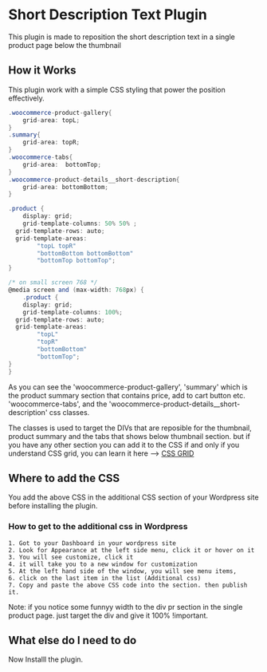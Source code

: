 # Short Description Text Plugin

This plugin is made to reposition the short description text in a single product page below the thumbnail

## How it Works

This plugin work with a simple CSS styling that power the position effectively.

```cs
.woocommerce-product-gallery{
	grid-area: topL;
}
.summary{
	grid-area: topR;
}
.woocommerce-tabs{
	grid-area:	bottomTop;
}
.woocommerce-product-details__short-description{
	grid-area: bottomBottom;
}

.product {
	display: grid;
	grid-template-columns: 50% 50% ;
  grid-template-rows: auto;
  grid-template-areas:
		"topL topR"
		"bottomBottom bottomBottom"
		"bottomTop bottomTop";
}

/* on small screen 768 */
@media screen and (max-width: 768px) {
	.product {
	display: grid;
	grid-template-columns: 100%;
  grid-template-rows: auto;
  grid-template-areas:
		"topL"
		"topR"
		"bottomBottom"
		"bottomTop";
}
}


```

As you can see the 'woocommerce-product-gallery', 'summary' which is the product summary section that contains price, add to cart button etc. 'woocommerce-tabs', and the 'woocommerce-product-details\_\_short-description' css classes.

The classes is used to target the DIVs that are reposible for the thumbnail, product summary and the tabs that shows below thumbnail section. but if you have any other section you can add it to the CSS if and only if you understand CSS grid, you can learn it here --> [CSS GRID](https://css-tricks.com/snippets/css/complete-guide-grid/)

## Where to add the CSS

You add the above CSS in the additional CSS section of your Wordpress site before installing the plugin.

### How to get to the additional css in Wordpress

```
1. Got to your Dashboard in your wordpress site
2. Look for Appearance at the left side menu, click it or hover on it
3. You will see customize, click it
4. it will take you to a new window for customization
5. At the left hand side of the window, you will see menu items,
6. click on the last item in the list (Additional css)
7. Copy and paste the above CSS code into the section. then publish it.
```

Note: if you notice some funnyy width to the div pr section in the single product page. just target the div and give it 100% !important.

## What else do I need to do

Now Installl the plugin.
